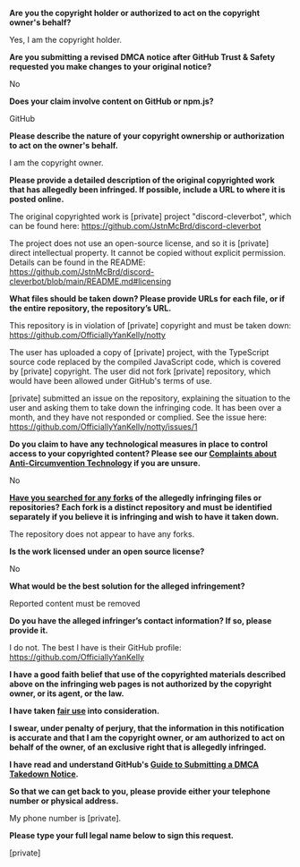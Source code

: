 **Are you the copyright holder or authorized to act on the copyright owner's behalf?**

Yes, I am the copyright holder.

**Are you submitting a revised DMCA notice after GitHub Trust & Safety requested you make changes to your original notice?**

No

**Does your claim involve content on GitHub or npm.js?**

GitHub

**Please describe the nature of your copyright ownership or authorization to act on the owner's behalf.**

I am the copyright owner.

**Please provide a detailed description of the original copyrighted work that has allegedly been infringed. If possible, include a URL to where it is posted online.**

The original copyrighted work is [private] project "discord-cleverbot", which can be found here: https://github.com/JstnMcBrd/discord-cleverbot

The project does not use an open-source license, and so it is [private] direct intellectual property. It cannot be copied without explicit permission. Details can be found in the README: https://github.com/JstnMcBrd/discord-cleverbot/blob/main/README.md#licensing

**What files should be taken down? Please provide URLs for each file, or if the entire repository, the repository’s URL.**

This repository is in violation of [private] copyright and must be taken down: https://github.com/OfficiallyYanKelly/notty

The user has uploaded a copy of [private] project, with the TypeScript source code replaced by the compiled JavaScript code, which is covered by [private] copyright. The user did not fork [private] repository, which would have been allowed under GitHub's terms of use.

[private] submitted an issue on the repository, explaining the situation to the user and asking them to take down the infringing code. It has been over a month, and they have not responded or complied. See the issue here: https://github.com/OfficiallyYanKelly/notty/issues/1

**Do you claim to have any technological measures in place to control access to your copyrighted content? Please see our <a href="https://docs.github.com/articles/guide-to-submitting-a-dmca-takedown-notice#complaints-about-anti-circumvention-technology">Complaints about Anti-Circumvention Technology</a> if you are unsure.**

No

**<a href="https://docs.github.com/articles/dmca-takedown-policy#b-what-about-forks-or-whats-a-fork">Have you searched for any forks</a> of the allegedly infringing files or repositories? Each fork is a distinct repository and must be identified separately if you believe it is infringing and wish to have it taken down.**

The repository does not appear to have any forks.

**Is the work licensed under an open source license?**

No

**What would be the best solution for the alleged infringement?**

Reported content must be removed

**Do you have the alleged infringer’s contact information? If so, please provide it.**

I do not. The best I have is their GitHub profile: https://github.com/OfficiallyYanKelly

**I have a good faith belief that use of the copyrighted materials described above on the infringing web pages is not authorized by the copyright owner, or its agent, or the law.**

**I have taken <a href="https://www.lumendatabase.org/topics/22">fair use</a> into consideration.**

**I swear, under penalty of perjury, that the information in this notification is accurate and that I am the copyright owner, or am authorized to act on behalf of the owner, of an exclusive right that is allegedly infringed.**

**I have read and understand GitHub's <a href="https://docs.github.com/articles/guide-to-submitting-a-dmca-takedown-notice/">Guide to Submitting a DMCA Takedown Notice</a>.**

**So that we can get back to you, please provide either your telephone number or physical address.**

My phone number is [private].

**Please type your full legal name below to sign this request.**

[private]

